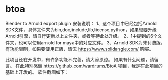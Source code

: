 # btoa
Blender to Arnold export plugin
安装说明：
1、这个项目中已经包括Arnold SDK文件，具体文件夹为bin,doc,include,lib,license,python，如果想要升级Arnold引擎，请自行更新以上文件夹，或者等待此处升级。
2、1中提到的6个文件夹，也可以使用arnold for maya中的对应文件。
3、Arnold SDK为未付费版，有功能限制，如果要使用正版，请去 https://www.solidangle.com/ 购买。

此项目还在开发中，有许多功能不完善，请大家原谅。
如果有什么问题，请留言。
在此特别感谢 https://github.com/wardrums/BtoA 项目，我是在此项目的基础上开发的。
软件截图如下：
